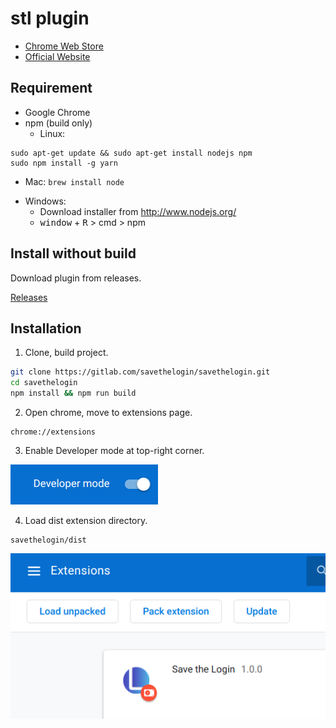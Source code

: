 # stl plugin

- [Chrome Web Store](https://chrome.google.com/webstore/detail/save-the-login/olhdcmdedheoafealgdlignhohemkokh)
- [Official Website](https://savethelogin.world/)

## Requirement

- Google Chrome
- npm (build only)
  - Linux:

```
sudo apt-get update && sudo apt-get install nodejs npm
sudo npm install -g yarn
```

- Mac: `brew install node`

* Windows:
  - Download installer from http://www.nodejs.org/
  - <kbd>window</kbd> + <kbd>R</kbd> > cmd > npm

## Install without build

Download plugin from releases.

[Releases](https://gitlab.com/savethelogin/savethelogin/-/releases)

## Installation

1. Clone, build project.

```sh
git clone https://gitlab.com/savethelogin/savethelogin.git
cd savethelogin
npm install && npm run build
```

2. Open chrome, move to extensions page.

```
chrome://extensions
```

3. Enable Developer mode at top-right corner.

![Developer mode on](instruction-developer-mode.png)

4. Load dist extension directory.

```
savethelogin/dist
```

![Load unpacked](instruction-load-unpacked.png)
